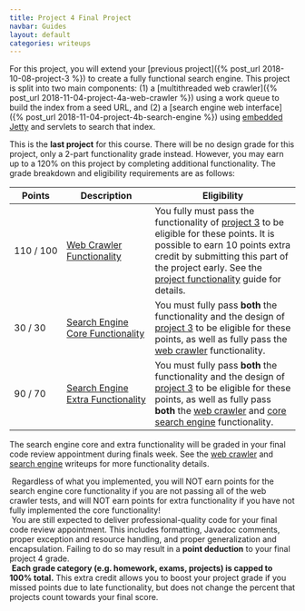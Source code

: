 ```yaml
---
title: Project 4 Final Project
navbar: Guides
layout: default
categories: writeups
---
```


For this project, you will extend your [previous project]({% post_url 2018-10-08-project-3 %}) to create a fully functional search engine. This project is split into two main components: (1) a [multithreaded web crawler]({% post_url 2018-11-04-project-4a-web-crawler %}) using a work queue to build the index from a seed URL, and (2) a [search engine web interface]({% post_url 2018-11-04-project-4b-search-engine %}) using [embedded Jetty](https://www.eclipse.org/jetty/) and servlets to search that index.

This is the **last project** for this course. There will be no design grade for this project, only a 2-part functionality grade instead. However, you may earn up to a 120% on this project by completing additional functionality. The grade breakdown and eligibility requirements are as follows:

<table class="table is-hoverable">

<thead>
  <tr>
    <th class="has-text-centered">Points</th>
    <th class="has-text-centered">Description</th>
    <th>Eligibility</th>
  </tr>
</thead>

<tbody>
<tr>
  <td nowrap class="has-text-centered">110 / 100</td>
  <td nowrap class="has-text-centered"><a href="{% post_url 2018-11-04-project-4a-web-crawler %}">Web Crawler<br/> Functionality</a></td>
  <td width="100%">You fully must pass the functionality of <a href="{% post_url 2018-10-08-project-3 %}">project 3</a> to be eligible for these points. It is possible to earn 10 points extra credit by submitting this part of the project early. See the <a href="{% post_url 2018-08-26-project-functionality %}">project functionality</a> guide for details.</td>
</tr>

<tr>
  <td nowrap class="has-text-centered">30 / 30</td>
  <td nowrap class="has-text-centered"><a href="{% post_url 2018-11-04-project-4b-search-engine %}">Search Engine<br/> Core Functionality</a></td>
  <td width="100%">You must fully pass <strong>both</strong> the functionality and the design of <a href="{% post_url 2018-10-08-project-3 %}">project 3</a> to be eligible for these points, as well as fully pass the <a href="{% post_url 2018-11-04-project-4a-web-crawler %}">web crawler</a> functionality.</td>
</tr>

<tr>
  <td nowrap class="has-text-centered">90 / 70</td>
  <td nowrap class="has-text-centered"><a href="{% post_url 2018-11-04-project-4b-search-engine %}">Search Engine<br/> Extra Functionality</a></td>
  <td width="100%">You must fully pass <strong>both</strong> the functionality and the design of <a href="{% post_url 2018-10-08-project-3 %}">project 3</a> to be eligible for these points, as well as fully pass <strong>both</strong> the <a href="{% post_url 2018-11-04-project-4a-web-crawler %}">web crawler</a> and <a href="{% post_url 2018-11-04-project-4b-search-engine %}">core search engine</a> functionality.</td>
</tr>
</tbody>

</table>

The search engine core and extra functionality will be graded in your final code review appointment during finals week. See the <a href="{% post_url 2018-11-04-project-4a-web-crawler %}">web crawler</a> and <a href="{% post_url 2018-11-04-project-4b-search-engine %}">search engine</a> writeups for more functionality details.

<article class="message is-warning">
  <div class="message-body"><i class="far fa-exclamation-triangle"></i>&nbsp;Regardless of what you implemented, you will NOT earn points for the search engine core functionality if you are not passing all of the web crawler tests, and will NOT earn points for extra functionality if you have not fully implemented the core functionality!</div>
</article>

<article class="message is-warning">
  <div class="message-body"><i class="far fa-exclamation-triangle"></i>&nbsp;You are still expected to deliver professional-quality code for your final code review appointment. This includes formatting, Javadoc comments, proper exception and resource handling, and proper generalization and encapsulation. Failing to do so may result in a <strong>point deduction</strong> to your final project 4 grade.</div>
</article>

<article class="message is-info">
  <div class="message-body"><i class="fas fa-info-circle"></i>&nbsp;<strong>Each grade category (e.g. homework, exams, projects) is capped to 100% total.</strong> This extra credit allows you to boost your project grade if you missed points due to late functionality, but does not change the percent that projects count towards your final score.</div>
</article>
